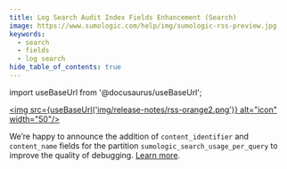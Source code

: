 ```yaml
---
title: Log Search Audit Index Fields Enhancement (Search)
image: https://www.sumologic.com/help/img/sumologic-rss-preview.jpg
keywords:
  - search
  - fields
  - log search
hide_table_of_contents: true    
---
```


import useBaseUrl from '@docusaurus/useBaseUrl';

<a href="https://www.sumologic.com/help/release-notes-service/rss.xml"><img src={useBaseUrl('img/release-notes/rss-orange2.png')} alt="icon" width="50"/></a>

We’re happy to announce the addition of `content_identifier` and `content_name` fields for the partition `sumologic_search_usage_per_query` to improve the quality of debugging. [Learn more](/docs/manage/security/audit-indexes/search-audit-index/#log-search-audit-index-message-fields).
